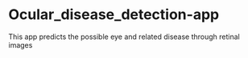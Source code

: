 # Ocular_disease_detection-app
This app predicts the possible eye and related disease through retinal images

